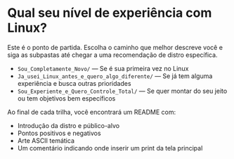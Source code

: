 # Qual seu nível de experiência com Linux?

Este é o ponto de partida. Escolha o caminho que melhor descreve você e siga as subpastas até chegar a uma recomendação de distro específica.

- `Sou_Completamente_Novo/` — Se é sua primeira vez no Linux
- `Ja_usei_Linux_antes_e_quero_algo_diferente/` — Se já tem alguma experiência e busca outras prioridades
- `Sou_Experiente_e_Quero_Controle_Total/` — Se quer montar do seu jeito ou tem objetivos bem específicos

Ao final de cada trilha, você encontrará um README com:
- Introdução da distro e público-alvo
- Pontos positivos e negativos
- Arte ASCII temática
- Um comentário indicando onde inserir um print da tela principal

<!-- Screenshot placeholder da seção:
	Coloque aqui, se quiser, uma captura de como organizar os prints nas folhas.
	Exemplo: ../assets/fluxo.png -->